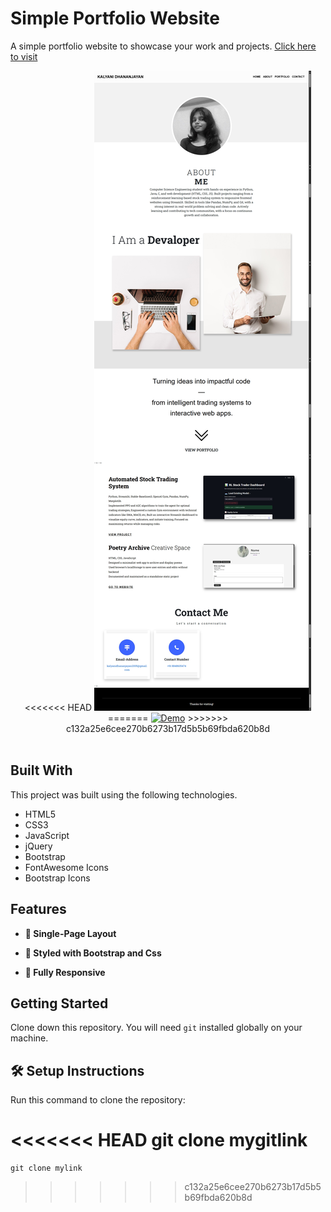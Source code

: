 
# Simple Portfolio Website

A simple portfolio website to showcase your work and projects. <a href="linksite" target="_blank">Click here to visit</a>
<div align="center">
<<<<<<< HEAD
  <a href="link" target="_blank"><img alt="Demo" src="./screenshots/screenshot.png" /></a>
=======
  <a href="mylink" target="_blank"><img alt="Demo" src="mylinkpic" /></a>
>>>>>>> c132a25e6cee270b6273b17d5b5b69fbda620b8d
</div>

<br/>

## **Built With**

This project was built using the following technologies.

- HTML5
- CSS3
- JavaScript
- jQuery
- Bootstrap
- FontAwesome Icons
- Bootstrap Icons

## **Features**

- **📖 Single-Page Layout**

- **🎨 Styled with Bootstrap and Css**

- **📱 Fully Responsive**

## **Getting Started**

Clone down this repository. You will need `git` installed globally on your machine.

## 🛠 Setup Instructions

Run this command to clone the repository: 

<<<<<<< HEAD
    git clone mygitlink
=======
    git clone mylink
>>>>>>> c132a25e6cee270b6273b17d5b5b69fbda620b8d
